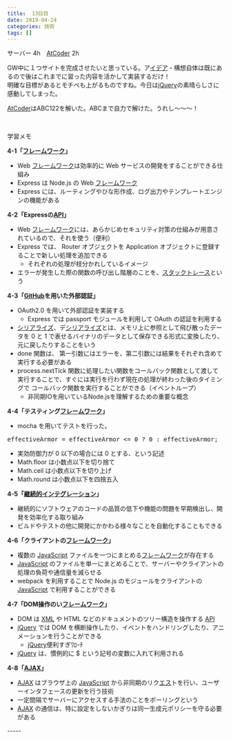 ```yaml
---
title:  13日目
date: 2019-04-24
categories: 技術
tags: []
---
```


<p>サーバー 4h　<a class="keyword" href="http://d.hatena.ne.jp/keyword/AtCoder">AtCoder</a> 2h</p><p>GW中に１つサイトを完成させたいと思っている。ア<a class="keyword" href="http://d.hatena.ne.jp/keyword/%A5%A4%A5%C7%A5%A2">イデア</a>・構想自体は既にあるので後はこれまでに習った内容を活かして実装するだけ！<br />
明確な目標があるとモチベも上がるものですね。今日は<a class="keyword" href="http://d.hatena.ne.jp/keyword/jQuery">jQuery</a>の素晴らしさに感動してしまった。</p><p><a class="keyword" href="http://d.hatena.ne.jp/keyword/AtCoder">AtCoder</a>はABC122を解いた。ABCまで自力で解けた。うれし～～～！</p><br />
<p>学習メモ</p><p><b>4-1「<a class="keyword" href="http://d.hatena.ne.jp/keyword/%A5%D5%A5%EC%A1%BC%A5%E0%A5%EF%A1%BC%A5%AF">フレームワーク</a>」</b></p>

<ul>
<li>Web <a class="keyword" href="http://d.hatena.ne.jp/keyword/%A5%D5%A5%EC%A1%BC%A5%E0%A5%EF%A1%BC%A5%AF">フレームワーク</a>は効率的に Web サービスの開発をすることができる仕組み</li>
<li>Express は Node.js の Web <a class="keyword" href="http://d.hatena.ne.jp/keyword/%A5%D5%A5%EC%A1%BC%A5%E0%A5%EF%A1%BC%A5%AF">フレームワーク</a></li>
<li>Express には、ルーティングやひな形作成、ログ出力やテンプレートエンジンの機能がある</li>
</ul><p><b>4-2「Expressの<a class="keyword" href="http://d.hatena.ne.jp/keyword/API">API</a>」</b></p>

<ul>
<li>Web <a class="keyword" href="http://d.hatena.ne.jp/keyword/%A5%D5%A5%EC%A1%BC%A5%E0%A5%EF%A1%BC%A5%AF">フレームワーク</a>には、あらかじめセキュリティ対策の仕組みが用意されているので、それを使う（便利）</li>
<li>Express では、 Router オブジェクトを Application オブジェクトに登録することで新しい処理を追加できる
<ul>
<li>それぞれの処理が枝分かれしているイメージ</li>
</ul></li>
<li>エラーが発生した際の関数の呼び出し階層のことを、<a class="keyword" href="http://d.hatena.ne.jp/keyword/%A5%B9%A5%BF%A5%C3%A5%AF%A5%C8%A5%EC%A1%BC%A5%B9">スタックトレース</a>という</li>
</ul><p><b>4-3「<a class="keyword" href="http://d.hatena.ne.jp/keyword/GitHub">GitHub</a>を用いた外部認証」</b></p>

<ul>
<li>OAuth2.0 を用いて外部認証を実装する
<ul>
<li>Express では passport モジュールを利用して OAuth の認証を利用する</li>
</ul></li>
<li><a class="keyword" href="http://d.hatena.ne.jp/keyword/%A5%B7%A5%EA%A5%A2%A5%E9%A5%A4%A5%BA">シリアライズ</a>、デ<a class="keyword" href="http://d.hatena.ne.jp/keyword/%A5%B7%A5%EA%A5%A2%A5%E9%A5%A4%A5%BA">シリアライズ</a>とは、メモリ上に参照として飛び散ったデータを 0 と 1 で表せるバイナリのデータとして保存できる形式に変換したり、元に戻したりすることをいう</li>
<li>done 関数は、 第一引数にはエラーを、第二引数には結果をそれぞれ含めて実行する必要がある</li>
<li>process.nextTick 関数に処理したい関数をコールバック関数として渡して実行することで、すぐには実行を行わず現在の処理が終わった後のタイミングで コールバック関数を実行することができる（イベントループ）
<ul>
<li>非同期IOを用いているNode.jsを理解するための重要な概念</li>
</ul></li>
</ul><p><b>4-4「テスティング<a class="keyword" href="http://d.hatena.ne.jp/keyword/%A5%D5%A5%EC%A1%BC%A5%E0%A5%EF%A1%BC%A5%AF">フレームワーク</a>」</b></p>

<ul>
<li>mocha を用いてテストを行った。</li>
</ul><pre class="code lang-cpp" data-lang="cpp" data-unlink>effectiveArmor = effectiveArmor &lt;= <span class="synConstant">0</span> ? <span class="synConstant">0</span> : effectiveArmor;
</pre>
<ul>
<li>実効防御力が 0 以下の場合には 0 とする、という記述</li>
<li>Math.floor は小数点以下を切り捨て</li>
<li>Math.ceil は小数点以下を切り上げ</li>
<li>Math.round は小数点以下を四捨五入</li>
</ul><p><b>4-5「<a class="keyword" href="http://d.hatena.ne.jp/keyword/%B7%D1%C2%B3%C5%AA%A5%A4%A5%F3%A5%C6%A5%B0%A5%EC%A1%BC%A5%B7%A5%E7%A5%F3">継続的インテグレーション</a>」</b></p>

<ul>
<li>継続的にソフトウェアのコードの品質の低下や機能の問題を早期検出し、開発を効率化する取り組み</li>
<li>ビルドやテストの他に開発にかかわる様々なことを自動化することもできる</li>
</ul><p><b>4-6「クライアントの<a class="keyword" href="http://d.hatena.ne.jp/keyword/%A5%D5%A5%EC%A1%BC%A5%E0%A5%EF%A1%BC%A5%AF">フレームワーク</a>」</b></p>

<ul>
<li>複数の <a class="keyword" href="http://d.hatena.ne.jp/keyword/JavaScript">JavaScript</a> ファイルを一つにまとめる<a class="keyword" href="http://d.hatena.ne.jp/keyword/%A5%D5%A5%EC%A1%BC%A5%E0%A5%EF%A1%BC%A5%AF">フレームワーク</a>が存在する</li>
<li><a class="keyword" href="http://d.hatena.ne.jp/keyword/JavaScript">JavaScript</a> のファイルを単一にまとめることで、サーバーやクライアントの処理の負荷や通信量を減らせる</li>
<li>webpack を利用することで Node.js のモジュールをクライアントの <a class="keyword" href="http://d.hatena.ne.jp/keyword/JavaScript">JavaScript</a> で利用することができる</li>
</ul><p><b>4-7「DOM操作のい<a class="keyword" href="http://d.hatena.ne.jp/keyword/%A5%D5%A5%EC%A1%BC%A5%E0%A5%EF%A1%BC%A5%AF">フレームワーク</a>」</b></p>

<ul>
<li>DOM は <a class="keyword" href="http://d.hatena.ne.jp/keyword/XML">XML</a> や HTML などのドキュメントのツリー構造を操作する <a class="keyword" href="http://d.hatena.ne.jp/keyword/API">API</a></li>
<li><a class="keyword" href="http://d.hatena.ne.jp/keyword/jQuery">jQuery</a> では DOM を横断操作したり、イベントをハンドリングしたり、アニメーションを行うことができる
<ul>
<li><a class="keyword" href="http://d.hatena.ne.jp/keyword/jQuery">jQuery</a>便利すぎﾜﾛｰﾁ</li>
</ul></li>
<li><a class="keyword" href="http://d.hatena.ne.jp/keyword/jQuery">jQuery</a> は、慣例的に $ という記号の変数に入れて利用される</li>
</ul><p><b>4-8「<a class="keyword" href="http://d.hatena.ne.jp/keyword/AJAX">AJAX</a>」</b></p>

<ul>
<li><a class="keyword" href="http://d.hatena.ne.jp/keyword/AJAX">AJAX</a> はブラウザ上の <a class="keyword" href="http://d.hatena.ne.jp/keyword/JavaScript">JavaScript</a> から非同期のリク<a class="keyword" href="http://d.hatena.ne.jp/keyword/%A5%A8%A5%B9">エス</a>トを行い、ユーザーインタフェースの更新を行う技術</li>
<li>一定間隔でサーバーにアクセスする手法のことをポーリングという</li>
<li><a class="keyword" href="http://d.hatena.ne.jp/keyword/AJAX">AJAX</a> の通信は、特に設定をしないかぎりは同一生成元ポリシーを守る必要がある</li>
</ul>
-----
